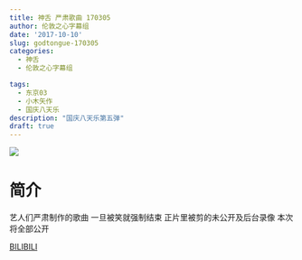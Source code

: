 ```yaml
---
title: 神舌 严肃歌曲 170305
author: 伦敦之心字幕组
date: '2017-10-10'
slug: godtongue-170305
categories:
  - 神舌
  - 伦敦之心字幕组

tags:
  - 东京03
  - 小木矢作
  - 国庆八天乐
description: "国庆八天乐第五弹"
draft: true
---
```



![](https://wx2.sinaimg.cn/mw1024/a5ffaf9bgy1fk70xvslayj210c0mpn1u.jpg)

# 简介

艺人们严肃制作的歌曲
一旦被笑就强制结束
正片里被剪的未公开及后台录像
本次将全部公开 

[BILIBILI](http://www.bilibili.com/video/av15067069/)
